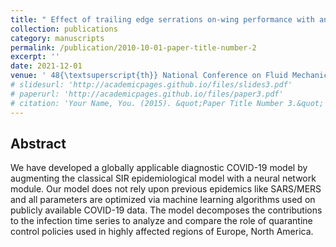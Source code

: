 ```yaml
---
title: " Effect of trailing edge serrations on-wing performance with and without tubercles"
collection: publications
category: manuscripts
permalink: /publication/2010-10-01-paper-title-number-2
excerpt: ''
date: 2021-12-01
venue: ' 48{\textsuperscript{th}} National Conference on Fluid Mechanics and Fluid Power (FMFP)'
# slidesurl: 'http://academicpages.github.io/files/slides3.pdf'
# paperurl: 'http://academicpages.github.io/files/paper3.pdf'
# citation: 'Your Name, You. (2015). &quot;Paper Title Number 3.&quot; <i>Journal 1</i>. 1(3).'
---
```


## Abstract

We have developed a globally applicable diagnostic COVID-19 model by augmenting the classical SIR epidemiological model with a neural network module. Our model does not rely upon previous epidemics like SARS/MERS and all parameters are optimized via machine learning algorithms used on publicly available COVID-19 data. The model decomposes the contributions to the infection time series to analyze and compare the role of quarantine control policies used in highly affected regions of Europe, North America.
